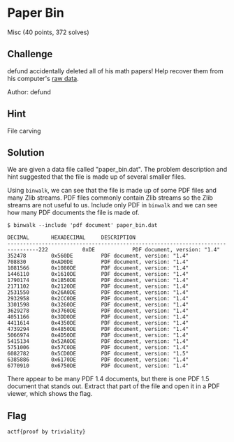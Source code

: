 # Paper Bin
Misc (40 points, 372 solves)

## Challenge 

defund accidentally deleted all of his math papers! Help recover them from his computer's [raw data](https://files.actf.co/ac4e8f7e16fb244613ffe42741046f98839e477e7a511d583dcc1bb291486029/paper_bin.dat).

Author: defund

## Hint

File carving

## Solution

We are given a data file called "paper_bin.dat". The problem description and hint suggested that the file is made up of several smaller files. 

Using `binwalk`, we can see that the file is made up of some PDF files and many Zlib streams. PDF files commonly contain Zlib streams so the Zlib streams are not useful to us. Include only PDF in `binwalk` and we can see how many PDF documents the file is made of.

```
$ binwalk --include 'pdf document' paper_bin.dat

DECIMAL       HEXADECIMAL     DESCRIPTION
--------------------------------------------------------------------------------222           0xDE            PDF document, version: "1.4"
352478        0x560DE         PDF document, version: "1.4"
708830        0xAD0DE         PDF document, version: "1.4"
1081566       0x1080DE        PDF document, version: "1.4"
1446110       0x1610DE        PDF document, version: "1.4"
1790174       0x1B50DE        PDF document, version: "1.4"
2171102       0x2120DE        PDF document, version: "1.4"
2531550       0x26A0DE        PDF document, version: "1.4"
2932958       0x2CC0DE        PDF document, version: "1.4"
3301598       0x3260DE        PDF document, version: "1.4"
3629278       0x3760DE        PDF document, version: "1.4"
4051166       0x3DD0DE        PDF document, version: "1.4"
4411614       0x4350DE        PDF document, version: "1.4"
4739294       0x4850DE        PDF document, version: "1.4"
5066974       0x4D50DE        PDF document, version: "1.4"
5415134       0x52A0DE        PDF document, version: "1.4"
5751006       0x57C0DE        PDF document, version: "1.4"
6082782       0x5CD0DE        PDF document, version: "1.5"
6385886       0x6170DE        PDF document, version: "1.4"
6770910       0x6750DE        PDF document, version: "1.4"
```

There appear to be many PDF 1.4 documents, but there is one PDF 1.5 document that stands out. Extract that part of the file and open it in a PDF viewer, which shows the flag. 

## Flag

```
actf{proof by triviality}
```